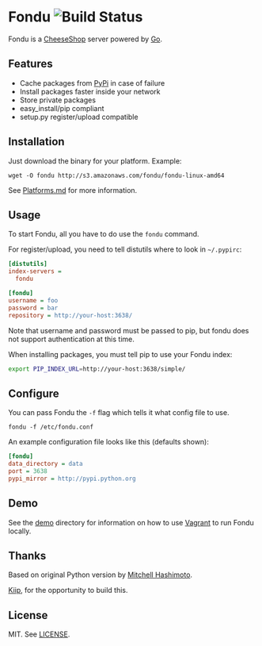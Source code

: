 # Fondu ![Build Status](https://travis-ci.org/geetarista/fondu.png)

Fondu is a [CheeseShop](http://wiki.python.org/moin/CheeseShop) server powered by [Go](http://golang.org/).

## Features

* Cache packages from [PyPi](http://pypi.python.org/) in case of failure
* Install packages faster inside your network
* Store private packages
* easy_install/pip compliant
* setup.py register/upload compatible

## Installation

Just download the binary for your platform. Example:

```shell
wget -O fondu http://s3.amazonaws.com/fondu/fondu-linux-amd64
```

See [Platforms.md](https://github.com/geetarista/fondu/tree/master/Platforms.md) for more information.

## Usage

To start Fondu, all you have to do use the `fondu` command.

For register/upload, you need to tell distutils where to look in `~/.pypirc`:

```ini
[distutils]
index-servers =
  fondu

[fondu]
username = foo
password = bar
repository = http://your-host:3638/
```

Note that username and password must be passed to pip, but fondu does not support authentication at this time.

When installing packages, you must tell pip to use your Fondu index:

```bash
export PIP_INDEX_URL=http://your-host:3638/simple/
```

## Configure

You can pass Fondu the `-f` flag which tells it what config file to use.

```shell
fondu -f /etc/fondu.conf
```

An example configuration file looks like this (defaults shown):

```ini
[fondu]
data_directory = data
port = 3638
pypi_mirror = http://pypi.python.org
```

## Demo

See the [demo](https://github.com/geetarista/fondu/tree/master/demo) directory for information on how to use [Vagrant](http://www.vagrantup.com/) to run Fondu locally.

## Thanks

Based on original Python version by [Mitchell Hashimoto](http://mitchellh.com).

[Kiip](http://kiip.me), for the opportunity to build this.

## License

MIT. See [LICENSE](https://github.com/geetarista/fondu/blob/master/LICENSE).
